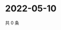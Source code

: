 # 2022-05-10

共 0 条

<!-- BEGIN WEIBO -->
<!-- 最后更新时间 Tue May 10 2022 09:09:58 GMT+0800 (China Standard Time) -->

<!-- END WEIBO -->
